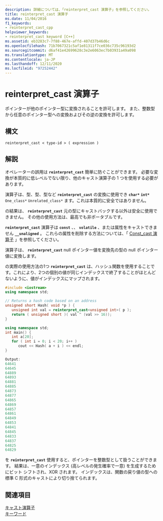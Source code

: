 ```yaml
---
description: 詳細については、「reinterpret_cast 演算子」を参照してください。
title: reinterpret_cast 演算子
ms.date: 11/04/2016
f1_keywords:
- reinterpret_cast_cpp
helpviewer_keywords:
- reinterpret_cast keyword [C++]
ms.assetid: eb3283c7-7f88-467e-affd-407d37b46d6c
ms.openlocfilehash: 71b7067321c5af1e81311f7ce036c735c96193d2
ms.sourcegitcommit: d6af41e42699628c3e2e6063ec7b03931a49a098
ms.translationtype: MT
ms.contentlocale: ja-JP
ms.lasthandoff: 12/11/2020
ms.locfileid: "97252442"
---
```

# <a name="reinterpret_cast-operator"></a>reinterpret_cast 演算子

ポインターが他のポインター型に変換されることを許可します。 また、整数型から任意のポインター型への変換およびその逆の変換を許可します。

## <a name="syntax"></a>構文

```
reinterpret_cast < type-id > ( expression )
```

## <a name="remarks"></a>解説

オペレーターの誤用は **`reinterpret_cast`** 簡単に防ぐことができます。 必要な変換が本質的に低レベルでない限り、他のキャスト演算子の 1 つを使用する必要があります。

演算子は、型、型、型など **`reinterpret_cast`** の変換に使用でき **`char*`** **`int*`** `One_class*` `Unrelated_class*` ます。これは本質的に安全ではありません。

の結果は、 **`reinterpret_cast`** 元の型にキャストバックする以外は安全に使用できません。 その他の使用方法は、最高でも非ポータブルです。

**`reinterpret_cast`** 演算子は **`const`** 、、 **`volatile`** 、または属性をキャストできません **`__unaligned`** 。 これらの属性を削除する方法については、「 [Const_cast 演算子](../cpp/const-cast-operator.md) 」を参照してください。

演算子は、 **`reinterpret_cast`** null ポインター値を変換先の型の null ポインター値に変換します。

の実際の使用方法の1つ **`reinterpret_cast`** は、ハッシュ関数を使用することです。これにより、2つの個別の値が同じインデックスで終了することがほとんどないように、値がインデックスにマップされます。

```cpp
#include <iostream>
using namespace std;

// Returns a hash code based on an address
unsigned short Hash( void *p ) {
   unsigned int val = reinterpret_cast<unsigned int>( p );
   return ( unsigned short )( val ^ (val >> 16));
}

using namespace std;
int main() {
   int a[20];
   for ( int i = 0; i < 20; i++ )
      cout << Hash( a + i ) << endl;
}

Output:
64641
64645
64889
64893
64881
64885
64873
64877
64865
64869
64857
64861
64849
64853
64841
64845
64833
64837
64825
64829
```

を **`reinterpret_cast`** 使用すると、ポインターを整数型として扱うことができます。 結果は、一意のインデックス (高レベルの発生確率で一意) を生成するためにビット シフトされ、XOR されます。 インデックスは、関数の戻り値の型への標準 C 形式のキャストにより切り捨てられます。

## <a name="see-also"></a>関連項目

[キャスト演算子](../cpp/casting-operators.md)<br/>
[キーワード](../cpp/keywords-cpp.md)

